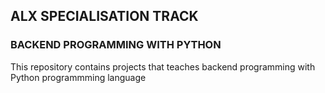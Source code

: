 ## ALX SPECIALISATION TRACK

### BACKEND PROGRAMMING WITH PYTHON
This repository contains projects that teaches backend programming with Python programmming language
